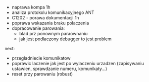 - naprawa kompa 1h
- analiza protokolu komunikacyjnego ANT
- C1202 - porawa dokumentacji 1h
- poprawa wskazania braku polaczenia
- dopracowanie parowania:
	- blad prz ponownym paraownaniu
	- jak jest podlaczony debugger to jest problem


next:
- przegladniecie komunikatow
- poprawic laczenie jak jest po wylaczeniu urzadzen (zapisywaniu ustawien, sprawdzanie numeru, komunikaty...)
- reset przy parowaniu (robust)